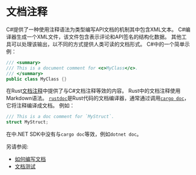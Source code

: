 # 文档注释

C#提供了一种使用注释语法为类型编写API文档的机制其中包含XML文本。
C#编译器生成一个XML文件，该文件包含表示评论和API签名的结构化数据。
其他工具可以处理该输出，以不同的方式提供人类可读的文档形式。
C#中的一个简单示例：

```csharp
/// <summary>
/// This is a document comment for <c>MyClass</c>.
/// </summary>
public class MyClass {}
```

在Rust[文档注释][doc comments]中提供了与C#文档注释等效的内容。
Rust中的文档注释使用Markdown语法。
[`rustdoc`][rustdoc]是Rust代码的文档编译器，通常通过调用[`cargo doc`][cargo doc]，它将注释编译成文档。
例如：

```rust
/// This is a doc comment for `MyStruct`.
struct MyStruct;
```

在中.NET SDK中没有与`cargo doc`等效，例如`dotnet doc`。

另请参阅:

- [如何编写文档][How to write documentation]
- [文档测试][Documentation tests]

[doc comments]: https://doc.rust-lang.org/rust-by-example/meta/doc.html
[rustdoc]: https://doc.rust-lang.org/rustdoc/index.html
[cargo doc]: https://doc.rust-lang.org/cargo/commands/cargo-doc.html
[How to write documentation]: https://doc.rust-lang.org/rustdoc/how-to-write-documentation.html
[documentation tests]: https://doc.rust-lang.org/rustdoc/write-documentation/documentation-tests.html
